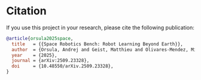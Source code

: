 # Citation

If you use this project in your research, please cite the following publication:

```bibtex
@article{orsula2025space,
  title   = {{Space Robotics Bench: Robot Learning Beyond Earth}},
  author  = {Orsula, Andrej and Geist, Matthieu and Olivares-Mendez, Miguel and Martinez, Carol},
  year    = {2025},
  journal = {arXiv:2509.23328},
  doi     = {10.48550/arXiv.2509.23328},
}
```

